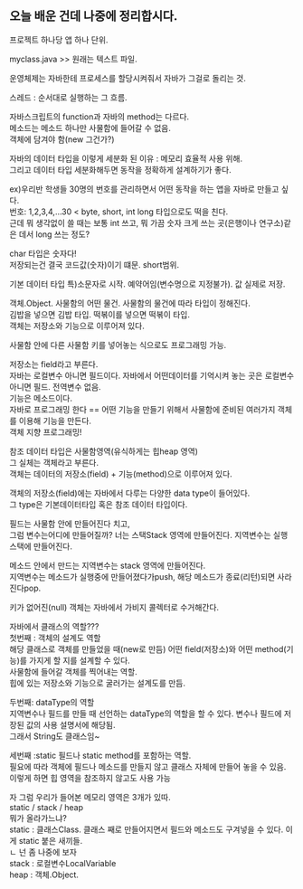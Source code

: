 ## 오늘 배운 건데 나중에 정리합시다.

프로젝트 하나당 앱 하나 단위. <br>

myclass.java >> 원래는 텍스트 파일. <br>


운영체제는 자바한테 프로세스를 할당시켜줘서 자바가 그걸로 돌리는 것. <br>

스레드 : 순서대로 실행하는 그 흐름. <br>

자바스크립트의 function과 자바의 method는 다르다. <br>
메소드는 메소드 하나만 사물함에 들어갈 수 없음. <br>
객체에 담겨야 함(new 그건가?) <br>

자바의 데이터 타입을 이렇게 세분화 된 이유 : 메모리 효율적 사용 위해. <br>
그리고 데이터 타입 세분화해두면 동작을 정확하게 설계하기가 좋다. <br>

ex)우리반 학생들 30명의 번호를 관리하면서 어떤 동작을 하는 앱을 자바로 만들고 싶다. <br>
번호: 1,2,3,4,...30 < byte, short, int long 타입으로도 떡을 친다. <br>
근데 뭐 생각없이 쓸 때는 보통 int 쓰고, 뭐 가끔 숫자 크게 쓰는 곳(은행이나 연구소)같은 데서 long 쓰는 정도? <br>

char 타입은 숫자다! <br>
저장되는건 결국 코드값(숫자)이기 떄문. short범위. <br> 

기본 데이터 타입 특)소문자로 시작. 예약어임(변수명으로 지정불가). 값 실제로 저장. <br>


객체.Object. 사물함의 어떤 물건. 사물함의 물건에 따라 타입이 정해진다. <br>
김밥을 넣으면 김밥 타입. 떡볶이를 넣으면 떡볶이 타입.  <br>
객체는 저장소와 기능으로 이루어져 있다. <br>

사물함 안에 다른 사물함 키를 넣어놓는 식으로도 프로그래밍 가능. <br> 

저장소는 field라고 부른다. <br>
자바는 로컬변수 아니면 필드이다. 자바에서 어떤데이터를 기억시켜 놓는 곳은 로컬변수 아니면 필드. 전역변수 없음. <br>
기능은 메소드이다. <br>
자바로 프로그래밍 한다 == 어떤 기능을 만들기 위해서 사물함에 준비된 여러가지 객체를 이용해 기능을 만든다. <br>
객체 지향 프로그래밍! <br>

참조 데이터 타입은 사물함영역(유식하게는 힙heap 영역) <br>
그 실체는 객체라고 부른다. <br>
객체는 데이터의 저장소(field) + 기능(method)으로 이루어져 있다. <br>

객체의 저장소(field)에는 자바에서 다루는 다양한 data type이 들어있다. <br>
그 type은 기본데이터타입 혹은 참조 데이터 타입이다. <br>

필드는 사물함 안에 만들어진다 치고, <br>
그럼 변수는어디에 만들어질까? 너는 스택Stack 영역에 만들어진다. 지역변수는 실행 스택에 만들어진다. <br>

메소드 안에서 만드는 지역변수는 stack 영역에 만들어진다. <br>
지역변수는 메소드가 실행중에 만들어졌다가push, 해당 메소드가 종료(리턴)되면 사라진다pop. <br>

키가 없어진(null) 객체는 자바에서 가비지 콜렉터로 수거해간다. <br>



자바에서 클래스의 역할??? <br>
첫번째 : 객체의 설계도 역할 <br>
해당 클래스로 객체를 만들었을 때(new로 만듬) 어떤 field(저장소)와 어떤 method(기능)를 가지게 할 지를 설계할 수 있다. <br>
사물함에 들어갈 객체를 찍어내는 역할. <br>
힙에 있는 저장소와 기능으로 굴러가는 설계도를 만듬. <br>


두번째: dataType의 역할 <br>
지역변수나 필드를 만들 때 선언하는 dataType의 역할을 할 수 있다. 변수나 필드에 저장된 값의 사용 설명서에 해당됨. <br>
그래서 String도 클래스임~  <br>

세번째 :static 필드나 static method를 포함하는 역할. <br>
필요에 따라 객체에 필드나 메소드를 만들지 않고 클래스 자체에 만들어 놓을 수 있음. <br>
이렇게 하면 힙 영역을 참조하지 않고도 사용 가능 <br>


자 그럼 우리가 들어본 메모리 영역은 3개가 있따. <br>
static / stack / heap <br> 
뭐가 올라가느냐? <br>
static : 클래스Class. 클래스 째로 만들어지면서 필드와 메소드도 구겨넣을 수 있다. 이게 static 붙은 새끼들. <br>
ㄴ 넌 좀 나중에 보자 <br>
stack : 로컬변수LocalVariable <br>
heap : 객체.Object.  <br>
